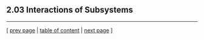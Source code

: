 ## 2.03 Interactions of Subsystems

---
[ [prev page](../chapters/202_dependencies.md) | [table of content](../table_of_content.md) | [next page](../chapters/300_process_perspective.md) ]